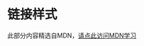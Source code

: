 # 链接样式

此部分内容精选自MDN，[请点此访问MDN学习](https://developer.mozilla.org/zh-CN/docs/Learn/CSS/Styling_text/Styling_links)